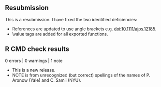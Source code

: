 ## Resubmission

This is a resubmission. I have fixed the two identified deficiencies:

* References are updated to use angle brackets e.g. <doi:10.1111/ajps.12185>.
* \value tags are added for all exported functions.

## R CMD check results

0 errors | 0 warnings | 1 note

* This is a new release.
* NOTE is from unrecognized (but correct) spellings of the names of P. Aronow (Yale) and C. Samii (NYU).
